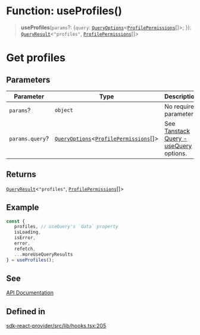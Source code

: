 # Function: useProfiles()

> **useProfiles**(`params`?: \{`query`: [`QueryOptions`](/docs/packages/sdk-react-provider/type-aliases/QueryOptions.md)\<[`ProfilePermissions`](/docs/packages/sdk-react-provider/interfaces/ProfilePermissions.md)[]\>; \}): [`QueryResult`](/docs/packages/sdk-react-provider/type-aliases/QueryResult.md)\<`"profiles"`, [`ProfilePermissions`](/docs/packages/sdk-react-provider/interfaces/ProfilePermissions.md)[]\>

# Get profiles

## Parameters

| Parameter | Type | Description |
| ------ | ------ | ------ |
| `params`? | `object` | No required parameters. |
| `params.query`? | [`QueryOptions`](/docs/packages/sdk-react-provider/type-aliases/QueryOptions.md)\<[`ProfilePermissions`](/docs/packages/sdk-react-provider/interfaces/ProfilePermissions.md)[]\> | See [Tanstack Query - useQuery](https://tanstack.com/query/latest/docs/framework/react/reference/useQuery) options. |

## Returns

[`QueryResult`](/docs/packages/sdk-react-provider/type-aliases/QueryResult.md)\<`"profiles"`, [`ProfilePermissions`](/docs/packages/sdk-react-provider/interfaces/ProfilePermissions.md)[]\>

## Example

```ts
const {
   profiles, // useQuery's `data` property
   isLoading,
   isError,
   error,
   refetch,
   ...moreUseQueryResults
} = useProfiles();
```

## See

[API Documentation](https://monerium.dev/api-docs#operation/profiles)

## Defined in

[sdk-react-provider/src/lib/hooks.tsx:205](https://github.com/monerium/js-monorepo/blob/main/packages/sdk-react-provider/src/lib/hooks.tsx#L205)
